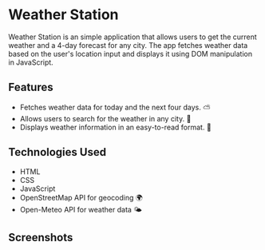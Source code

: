 # Weather Station

Weather Station is an simple application that allows users to get the current weather and a 4-day forecast for any city.
The app fetches weather data based on the user's location input and displays it using DOM manipulation in JavaScript.

## Features

- Fetches weather data for today and the next four days. ⛅️
- Allows users to search for the weather in any city. 🗽
- Displays weather information in an easy-to-read format. 📝

## Technologies Used

- HTML
- CSS
- JavaScript
- OpenStreetMap API for geocoding 🌍
- Open-Meteo API for weather data 🌤

## Screenshots